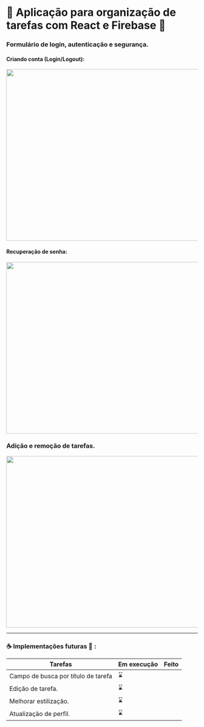 # :superhero: Aplicação para organização de tarefas com React e Firebase :book:


### Formulário de login, autenticação e segurança.

#### Criando conta (Login/Logout):
<img src="https://user-images.githubusercontent.com/21336683/112765099-fb368580-8fe1-11eb-97b6-c69c37221e5e.gif" width="900" height="450" />

#### Recuperação de senha:
<img src="https://user-images.githubusercontent.com/21336683/112765300-f1f9e880-8fe2-11eb-829c-749113fe59e3.gif" width="900" height="450" />

### Adição e remoção de tarefas.
<img src="https://user-images.githubusercontent.com/21336683/112765354-38e7de00-8fe3-11eb-90c1-0c72d8f51b23.gif" width="900" height="450" />

<hr/>


### :coffee: Implementações futuras :mechanical_arm: :

Tarefas                             | Em execução      |  Feito     |
----------------------------------- | ---------------- | -----------|
Campo de busca por título de tarefa |   :hourglass:    |            |
Edição de tarefa.                   |   :hourglass:    |            |
Melhorar estilização.               |   :hourglass:    |            | 
Atualização de perfil.              |   :hourglass:    |            |
